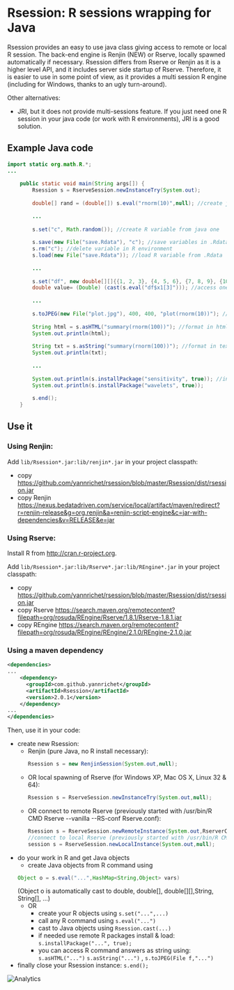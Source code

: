 # Rsession: R sessions wrapping for Java #

Rsession provides an easy to use java class giving access to remote or local R session. The back-end engine is Renjin (NEW) or Rserve, locally spawned automatically if necessary.
Rsession differs from Rserve or Renjin as it is a higher level API, and it includes server side startup of Rserve. Therefore, it is easier to use in some point of view, as it provides a multi session R engine (including for Windows, thanks to an ugly turn-around).

Other alternatives:
  * JRI, but it does not provide multi-sessions feature. If you just need one R session in your java code (or work with R environments), JRI is a good solution.

## Example Java code ##
```java
import static org.math.R.*;
...
 
    public static void main(String args[]) {
        Rsession s = RserveSession.newInstanceTry(System.out);
 
        double[] rand = (double[]) s.eval("rnorm(10)",null); //create java variable from R command
 
        ...
 
        s.set("c", Math.random()); //create R variable from java one
 
        s.save(new File("save.Rdata"), "c"); //save variables in .Rdata
        s.rm("c"); //delete variable in R environment
        s.load(new File("save.Rdata")); //load R variable from .Rdata
 
        ...
 
        s.set("df", new double[][]{{1, 2, 3}, {4, 5, 6}, {7, 8, 9}, {10, 11, 12}}, "x1", "x2", "x3"); //create data frame from given vectors
        double value= (Double) (cast(s.eval("df$x1[3]"))); //access one value in data frame
 
        ...
 
        s.toJPEG(new File("plot.jpg"), 400, 400, "plot(rnorm(10))"); //create jpeg file from R graphical command (like plot)
 
        String html = s.asHTML("summary(rnorm(100))"); //format in html using R2HTML
        System.out.println(html);
 
        String txt = s.asString("summary(rnorm(100))"); //format in text
        System.out.println(txt);
 
        ...
 
        System.out.println(s.installPackage("sensitivity", true)); //install and load R package
        System.out.println(s.installPackage("wavelets", true));
 
        s.end();
    }
```
## Use it ##

### Using Renjin: ###

Add `lib/Rsession*.jar:lib/renjin*.jar` in your project classpath: 
  * copy https://github.com/yannrichet/rsession/blob/master/Rsession/dist/rsession.jar
  * copy Renjin https://nexus.bedatadriven.com/service/local/artifact/maven/redirect?r=renjin-release&g=org.renjin&a=renjin-script-engine&c=jar-with-dependencies&v=RELEASE&e=jar

### Using Rserve: ###

Install R from http://cran.r-project.org.

Add `lib/Rsession*.jar:lib/Rserve*.jar:lib/REngine*.jar` in your project classpath: 
  * copy https://github.com/yannrichet/rsession/blob/master/Rsession/dist/rsession.jar
  * copy Rserve https://search.maven.org/remotecontent?filepath=org/rosuda/REngine/Rserve/1.8.1/Rserve-1.8.1.jar
  * copy REngine https://search.maven.org/remotecontent?filepath=org/rosuda/REngine/REngine/2.1.0/REngine-2.1.0.jar

### Using a maven dependency ###
```xml
<dependencies>
...
    <dependency>
      <groupId>com.github.yannrichet</groupId>
      <artifactId>Rsession</artifactId>
      <version>2.0.1</version>
    </dependency>
...
</dependencies>
```


Then, use it in your code:
  * create new Rsession:
    * Renjin (pure Java, no R install necessary):
      ```java
      Rsession s = new RenjinSession(System.out,null);
      ```
    * OR local spawning of Rserve (for Windows XP, Mac OS X, Linux 32 & 64):
      ```java
      Rsession s = RserveSession.newInstanceTry(System.out,null);
      ```
    * OR connect to remote Rserve (previously started with /usr/bin/R CMD Rserve --vanilla --RS-conf Rserve.conf):
      ```java
      Rsession s = RserveSession.newRemoteInstance(System.out,RserverConf.parse("R://192.168.1.1"));
      //connect to local Rserve (previously started with /usr/bin/R CMD Rserve --vanilla --RS-conf Rserve.conf):
      session s = RserveSession.newLocalInstance(System.out,null); 
      ```
  * do your work in R and get Java objects
    * create Java objects from R command using
    ```java
    Object o = s.eval("...",HashMap<String,Object> vars)
    ```
    (Object o is automatically cast to double, double[], double[][],String, String[], ...)
    * OR
      * create your R objects using `s.set("...",...)`
      * call any R command using `s.eval("...")`
      * cast to Java objects using `Rsession.cast(...)`
      * if needed use remote R packages install & load: `s.installPackage("...", true);`
      * you can access R command answers as string using: `s.asHTML("...")` `s.asString("...")` , `s.toJPEG(File f,"...")` 
  * finally close your Rsession instance: `s.end(); `

![Analytics](https://ga-beacon.appspot.com/UA-109580-20/rsession)

